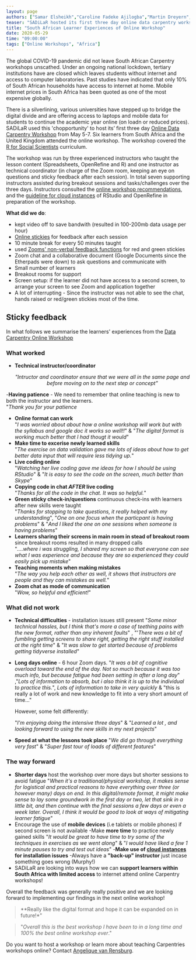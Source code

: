 ```yaml
---
layout: page
authors: ["Samar Elsheikh","Caroline Fadeke Ajilogba","Martin Dreyern","Angelique van Rensburg"]
teaser: "SADiLaR hosted its first three day online data carpentry workshop"
title: "South African Learner Experiences of Online Workshop"
date: 2020-05-29
time: "09:00:00"
tags: ["Online Workshops", "Africa"]
---
```


The global COVID-19 pandemic did not leave South African Carpentry workshops unscathed. Under an ongoing national lockdown, tertiary institutions have are closed which leaves students without internet and access to computer laboratories. Past studies have indicated that only 10% of South African households have access to internet at home. Mobile internet prices in South Africa has been quoted as one of the most expensive globally.

 There is a silverlining, various universities have stepped up to bridge the digital divide and are offering access to laptops and mobile data for students to continue the academic year online (on loadn or reduced prices). SADiLaR used this 'chopportunity' to host its’ first three day [Online Data Carpentry Workshop](https://sadilar.github.io/2020-05-05-SA-ONLINE/) from May 5-7. Six learners from South Africa and the United Kingdom attended the online workshop. The workshop covered the [R for Social Scientists](https://datacarpentry.org/r-socialsci/) curriculum.

The workshop was run by three experienced instructors who taught the lesson content (Spreadsheets, OpenRefine and R) and one instructor as technical coordinator (in charge of the Zoom room, keeping an eye on questions and sticky feedback after each session).
In total seven supporting instructors assisted during breakout sessions and tasks/challenges over the three days. Instructors consulted the [online workshop recommendations](https://carpentries.org/online-workshop-recommendations/),
and the [guideline for cloud instances](https://carpentries.org/blog/2020/04/scaffolds/) of RStudio and OpenRefine in preparation of the workshop.

**What did we do**:

- kept video off to save bandwith (resulted in 100-200mb data usage per hour)
- [Online stickies](https://pinup.com/) for feedback after each session
- 10 minute break for every 50 minutes taught
- used [Zooms' non-verbal feedback functions](https://support.zoom.us/hc/en-us/articles/115001286183-Nonverbal-Feedback-During-Meetings) for red and green stickies
- Zoom chat and a collaborative document (Google Documents since the Etherpads were down) to ask questions and communicate with
- Small number of learners
- Breakout rooms for support
- Screen setup: if the learner did not have access to a second screen, to arrange your screen to see Zoom and application together
- A lot of interrupting - Since the instructor was not able to see the chat, hands raised or red/green stickies most of the time.


## Sticky feedback

In what follows we summarise the learners' experiences from the [Data Carpentry Online Workshop](https://sadilar.github.io/2020-05-05-SA-ONLINE/)

### What worked

- **Technical instructor/coordinator**<br>
  <p style="text-align:center"><i>  "Intructor and coordinator ensure that we were all in the same page and before moving on to the next step or concept"</i></p>
-**Having patience** - We need to remember that online teaching is new to both the instructor and the learners.<br>
"*Thank you for your patience*
- **Online format can work**<br>
"*I was worried about about how a online workshop will work but with the syllabus and google doc it works so well!!*" & "*The digital format is working much better that I had thougt it would*"
- **Make time to excerise newly learned skills**<br>
"*The exercise on data validation gave me lots of ideas about how to get better data input that will require less tidying up.*"
- **Live coding online**<br>
"*Watching her live coding gave me ideas for how I should be using RStudio*" & "*It is easy to see the code on the screen, much better than Skype*"
- **Copying code in chat *AFTER* live coding**<br>
"*Thanks for all the code in the chat. It was so helpful.*"
- **Green sticky check-in/questions** continuous check-ins with learners after new skills were taught<br>
"*Thanks for stopping to take questions, it really helped with my understanding*", "*One on one focus when the particpant is having problems*" & "*And I liked the one on one sessions when someone is having problems*"
- **Learners sharing their screens in main room in stead of breakout room** since breakout rooms resulted in many dropped calls<br>
 "*....where i was struggling, I shared my screen so that everyone can see what I was experience and because they are so experienced they could easily pick
up mistake*"
- **Teaching moments when making mistakes**<br>
"*The way you help each other as well, it shows that instructors are people and they can mistakes as well.*"
- **Zoom chat as mode of communication**<br>
"*Wow, so helpful and efficient!*"



### What did not work

- **Technical difficulties** - installation issues still present
"*Some minor technical hassles, but I think that's more a case of teething pains with the new format, rather than any inherent faults*"
 , "'*There was a bit of fumbling getting screens to share right, getting the right stuff installed at the right time*"
 & "*It was slow to get started because of problems getting tidyverse installed*"
- **Long days online** - 6 hour Zoom days.
"*It was a bit of cognitive overload toward the end of the day. Not so much because it was too much info, but because fatigue had been setting in after a long day*"
,"*Lots of information to absorb, but i also think it is up to the individual to practice this.*", *Lots of information to take in very quickly*
 & "this is really a lot of work and new knowledge to fit into a very short amount of time..."

  However, some felt differently:

  "*I'm enjoying doing the intensive three days*" & "*Learned a lot , and looking forward to using the new skills in my next projects*"

- **Speed at what the lessons took place**
 "*We did go through everything very fast*" & "*Super fast tour of loads of different features*"



### The way forward

- **Shorter days** host the workshop over more days but shorter sessions to avoid fatigue
"*When it's a traditional/physical workshop, it makes sense for logistical and practical reasons to have everything over three (or however many) days on end.
In this digital/remote format, it might make sense to lay some groundwork in the first day or two, let that sink in a little bit, and then continue with the final sessions
a few days or even a week later. Overall, I think it would be good to look at ways of mitigating learner fatigue*"
- Encourage the use of **mobile devices** (i.e tablets or mobile phones) if second screen is not available
-Make **more time** to practice newly gained skills
"*It would be great to have time to try some of the techniques in exercises as we went along*" & "*I would have liked a few 1 minute pauses to try and test out ideas*"
-**Make use of [cloud instances](https://carpentries.org/blog/2020/04/scaffolds/) for installation issues**
-Always have a **"back-up" instructor** just incase something goes wrong (Murphy!)
- SADiLaR are looking into ways how we can **support learners within South Africa with limited access** to internet attend online Carpentry workshops!


Overall the feedback was generally really positive and we are looking forward to implementing our findings in the next online workshop!
>**Really like the digital format and hope it can be expanded on in future!*"

>"*Overall this is the best workshop I have been to in a long time and 100% the best online workshop ever*."




Do you want to host a workshop or learn more about teaching Carpentries workshops online? Contact [Angelique van Rensburg](mailto:admin-afr@carpentries.org).
